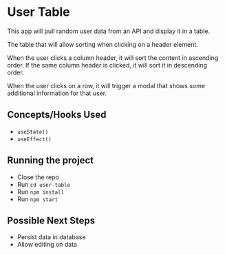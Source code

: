 # User Table

This app will pull random user data from an API and display it in a table.

The table that will allow sorting when clicking on a header element.

When the user clicks a column header, it will sort the content in ascending order. If the same column header is clicked, it will sort it in descending order.

When the user clicks on a row, it will trigger a modal that shows some additional information for that user.

## Concepts/Hooks Used

- `useState()`
- `useEffect()`
## Running the project

- Close the repo
- Run `cd user-table`
- Run `npm install`
- Run `npm start`


## Possible Next Steps

- Persist data in database
- Allow editing on data